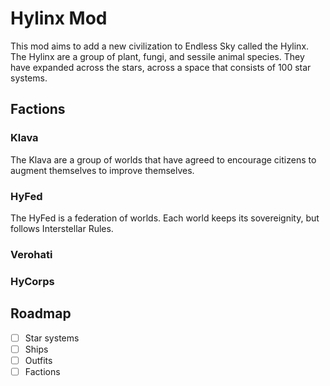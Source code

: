 # Hylinx Mod
This mod aims to add a new civilization to Endless Sky called the Hylinx. The Hylinx are a group of plant, fungi, and sessile animal species. They have expanded across the stars, across a space that consists of 100 star systems.

## Factions
### Klava
The Klava are a group of worlds that have agreed to encourage citizens to augment themselves to improve themselves.
### HyFed
The HyFed is a federation of worlds. Each world keeps its sovereignity, but follows Interstellar Rules.
### Verohati
### HyCorps

## Roadmap
- [ ] Star systems
- [ ] Ships
- [ ] Outfits
- [ ] Factions
